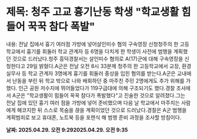 # **제목: 청주 고교 흉기난동 학생 "학교생활 힘들어 꾹꾹 참다 폭발"**

  내용: 전날 집에서 흉기 여러점 가방에 넣어살인미수 혐의 구속영장 신청청주의 한 고등학교에서 흉기를 휘둘러 학교 관계자 등 6명을 다치게 한 학생이 사전에 범행을 계획했던 것으로 드러났다.청주 흥덕경찰서는 살인미수 혐의로 A(17)군에 대해 구속영장을 신청한다고 29일 밝혔다.A군은 전날 오전 8시 33분께 청주의 한 고등학교에서 교장, 환경실무사 등 학교 관계자 3명에게 흉기를 휘둘러 중상을 입힌 혐의를 받는다.A군은 교내에서 난동을 부린 뒤 학교 밖으로 나와 배회하던 중 마주친 주민 2명에게도 추가 위해를 가했다. 인근 공원 저수지에 뛰어들었다가 119구급대에 의해 구조되기도 했다.경찰 조사에서 A군은 "학교생활이 힘들어 꾹꾹 참다가 폭발했다"고 진술한 것으로 알려졌다.그는 전날 집에 있던 흉기 여러 점을 가방에 넣어 준비했으며 다음 날 학교에서 마주치는 사람에게 해코지한 뒤 스스로 목숨을 끊을 계획이었던 것으로 드러났다.경찰은 A군 범행을 계획범죄로 보고 휴대폰, 노트북 등을 포렌식 해 범행 준비 과정을 조사할 방침이다.

  **날짜: 2025.04.29. 오전 9:292025.04.29. 오전 9:35**